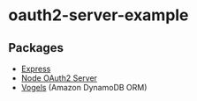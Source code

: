 oauth2-server-example
=====================


## Packages

* [Express](http://expressjs.com)
* [Node OAuth2 Server](https://github.com/thomseddon/node-oauth2-server)
* [Vogels](https://github.com/ryanfitz/vogels) (Amazon DynamoDB ORM)
